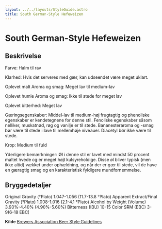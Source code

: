 ```yaml
---
layout: ../../layouts/StyleGuide.astro
title: South German-Style Hefeweizen
---
```

# South German-Style Hefeweizen

## Beskrivelse
Farve: Halm til rav

Klarhed: Hvis det serveres med gær, kan udseendet være meget uklart.

Oplevet malt Aroma og smag: Meget lav til medium-lav

Oplevet humle Aroma og smag: Ikke til stede for meget lav

Oplevet bitterhed: Meget lav 

Gæringsegenskaber: Middel-lav til medium-høj frugtagtig og phenoliske egenskaber er kendetegnene for denne stil. Fenoliske egenskaber såsom nelliker, muskatnød, røg og vanilje er til stede. Bananesteraroma og -smag bør være til stede i lave til mellemhøje niveauer. Diacetyl bør ikke være til stede.

Krop: Medium til fuld

Yderligere bemærkninger: Øl i denne stil er lavet med mindst 50 procent maltet hvede og er meget højt kulsyreholdige. Disse øl bliver typisk (men ikke altid) vækket under ophældning, og når der er gær til stede, vil de have en gæragtig smag og en karakteristisk fyldigere mundfornemmelse.




## Bryggedetaljer
Original Gravity (°Plato) 1.047-1.056 (11.7-13.8 °Plato)
Apparent Extract/Final Gravity (°Plato) 1.008-1.016 (2.1-4.1 °Plato)
Alcohol by Weight (Volume) 3.90%-4.40% (4.90%-5.60%)
Bitterness (IBU) 10-15
Color SRM (EBC) 3-9(6-18 EBC)					



**Kilde**
[Brewers Association Beer Style Guidelines](https://www.brewersassociation.org/)
